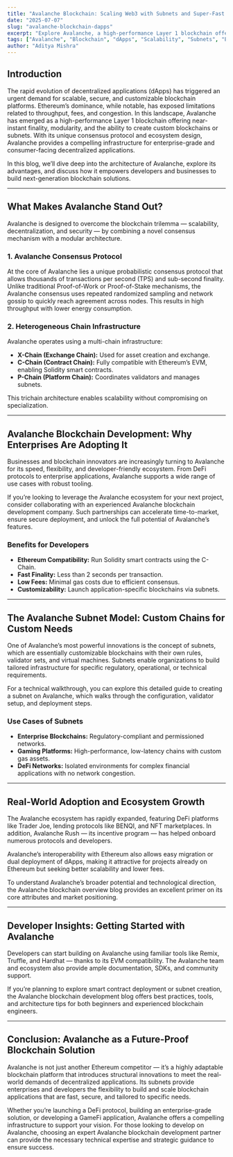 ```yaml
---
title: "Avalanche Blockchain: Scaling Web3 with Subnets and Super-Fast dApps"
date: "2025-07-07"
slug: "avalanche-blockchain-dapps"
excerpt: "Explore Avalanche, a high-performance Layer 1 blockchain offering near-instant finality, modularity, and the ability to create custom blockchains or subnets, ideal for modern dApps."
tags: ["Avalanche", "Blockchain", "dApps", "Scalability", "Subnets", "EVM", "Web3"]
author: "Aditya Mishra"
---
```


## Introduction

The rapid evolution of decentralized applications (dApps) has triggered an urgent demand for scalable, secure, and customizable blockchain platforms. Ethereum’s dominance, while notable, has exposed limitations related to throughput, fees, and congestion. In this landscape, Avalanche has emerged as a high-performance Layer 1 blockchain offering near-instant finality, modularity, and the ability to create custom blockchains or subnets. With its unique consensus protocol and ecosystem design, Avalanche provides a compelling infrastructure for enterprise-grade and consumer-facing decentralized applications.

In this blog, we’ll dive deep into the architecture of Avalanche, explore its advantages, and discuss how it empowers developers and businesses to build next-generation blockchain solutions.

---

## What Makes Avalanche Stand Out?

Avalanche is designed to overcome the blockchain trilemma — scalability, decentralization, and security — by combining a novel consensus mechanism with a modular architecture.

### 1. Avalanche Consensus Protocol

At the core of Avalanche lies a unique probabilistic consensus protocol that allows thousands of transactions per second (TPS) and sub-second finality. Unlike traditional Proof-of-Work or Proof-of-Stake mechanisms, the Avalanche consensus uses repeated randomized sampling and network gossip to quickly reach agreement across nodes. This results in high throughput with lower energy consumption.

### 2. Heterogeneous Chain Infrastructure

Avalanche operates using a multi-chain infrastructure:

* **X-Chain (Exchange Chain):** Used for asset creation and exchange.
* **C-Chain (Contract Chain):** Fully compatible with Ethereum’s EVM, enabling Solidity smart contracts.
* **P-Chain (Platform Chain):** Coordinates validators and manages subnets.

This trichain architecture enables scalability without compromising on specialization.

---

## Avalanche Blockchain Development: Why Enterprises Are Adopting It

Businesses and blockchain innovators are increasingly turning to Avalanche for its speed, flexibility, and developer-friendly ecosystem. From DeFi protocols to enterprise applications, Avalanche supports a wide range of use cases with robust tooling.

If you’re looking to leverage the Avalanche ecosystem for your next project, consider collaborating with an experienced Avalanche blockchain development company. Such partnerships can accelerate time-to-market, ensure secure deployment, and unlock the full potential of Avalanche’s features.

### Benefits for Developers

* **Ethereum Compatibility:** Run Solidity smart contracts using the C-Chain.
* **Fast Finality:** Less than 2 seconds per transaction.
* **Low Fees:** Minimal gas costs due to efficient consensus.
* **Customizability:** Launch application-specific blockchains via subnets.

---

## The Avalanche Subnet Model: Custom Chains for Custom Needs

One of Avalanche’s most powerful innovations is the concept of subnets, which are essentially customizable blockchains with their own rules, validator sets, and virtual machines. Subnets enable organizations to build tailored infrastructure for specific regulatory, operational, or technical requirements.

For a technical walkthrough, you can explore this detailed guide to creating a subnet on Avalanche, which walks through the configuration, validator setup, and deployment steps.

### Use Cases of Subnets

* **Enterprise Blockchains:** Regulatory-compliant and permissioned networks.
* **Gaming Platforms:** High-performance, low-latency chains with custom gas assets.
* **DeFi Networks:** Isolated environments for complex financial applications with no network congestion.

---

## Real-World Adoption and Ecosystem Growth

The Avalanche ecosystem has rapidly expanded, featuring DeFi platforms like Trader Joe, lending protocols like BENQI, and NFT marketplaces. In addition, Avalanche Rush — its incentive program — has helped onboard numerous protocols and developers.

Avalanche’s interoperability with Ethereum also allows easy migration or dual deployment of dApps, making it attractive for projects already on Ethereum but seeking better scalability and lower fees.

To understand Avalanche’s broader potential and technological direction, the Avalanche blockchain overview blog provides an excellent primer on its core attributes and market positioning.

---

## Developer Insights: Getting Started with Avalanche

Developers can start building on Avalanche using familiar tools like Remix, Truffle, and Hardhat — thanks to its EVM compatibility. The Avalanche team and ecosystem also provide ample documentation, SDKs, and community support.

If you’re planning to explore smart contract deployment or subnet creation, the Avalanche blockchain development blog offers best practices, tools, and architecture tips for both beginners and experienced blockchain engineers.

---

## Conclusion: Avalanche as a Future-Proof Blockchain Solution

Avalanche is not just another Ethereum competitor — it’s a highly adaptable blockchain platform that introduces structural innovations to meet the real-world demands of decentralized applications. Its subnets provide enterprises and developers the flexibility to build and scale blockchain applications that are fast, secure, and tailored to specific needs.

Whether you’re launching a DeFi protocol, building an enterprise-grade solution, or developing a GameFi application, Avalanche offers a compelling infrastructure to support your vision. For those looking to develop on Avalanche, choosing an expert Avalanche blockchain development partner can provide the necessary technical expertise and strategic guidance to ensure success.
